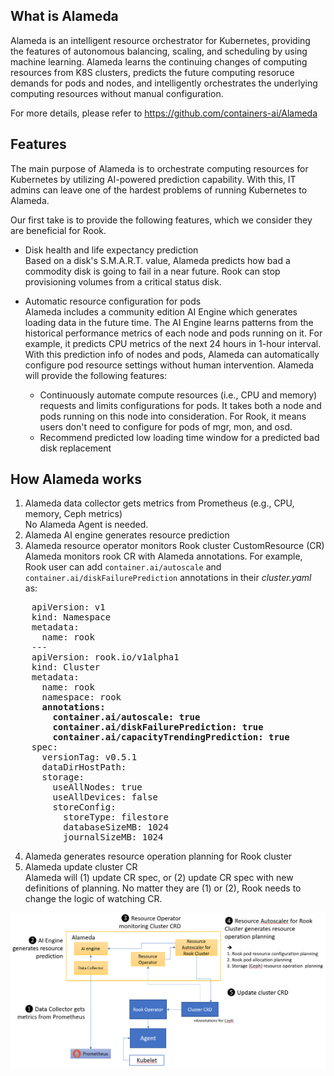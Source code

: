 ## What is Alameda

Alameda is an intelligent resource orchestrator for Kubernetes, providing the features of autonomous balancing, scaling, and scheduling by using machine learning. Alameda learns the continuing changes of computing resources from K8S clusters, predicts the future computing resoruce demands for pods and nodes, and intelligently orchestrates the underlying computing resources without manual configuration.

For more details, please refer to https://github.com/containers-ai/Alameda

## Features

The main purpose of Alameda is to orchestrate computing resources for Kubernetes by utilizing AI-powered prediction capability. With this, IT admins can leave one of the hardest problems of running Kubernetes to Alameda. 

Our first take is to provide the following features, which we consider they are beneficial for Rook. 
- Disk health and life expectancy prediction  
    Based on a disk's S.M.A.R.T. value, Alameda predicts how bad a commodity disk is going to fail in a near future. Rook can stop provisioning volumes from a critical status disk.
    
- Automatic resource configuration for pods  
    Alameda includes a community edition AI Engine which generates loading data in the future time. The AI Engine learns patterns from the historical performance metrics of each node and pods running on it. For example, it predicts CPU metrics of the next 24 hours in 1-hour interval. With this prediction info of nodes and pods, Alameda can automatically configure pod resource settings without human intervention. Alameda will provide the following features:

    - Continuously automate compute resources (i.e., CPU and memory) requests and limits configurations for pods. It takes both a node and pods running on this node into consideration. For Rook, it means users don't need to configure for pods of mgr, mon, and osd.
    - Recommend predicted low loading time window for a predicted bad disk replacement

## How Alameda works

1. Alameda data collector gets metrics from Prometheus (e.g., CPU, memory, Ceph metrics)  
No Alameda Agent is needed.
2. Alameda AI engine generates resource prediction
3. Alameda resource operator monitors Rook cluster CustomResource (CR) 
Alameda monitors rook CR with Alameda annotations. For example, Rook user can add ```container.ai/autoscale``` and ```container.ai/diskFailurePrediction``` annotations in their *cluster.yaml* as:
<pre>
    apiVersion: v1
    kind: Namespace
    metadata:
      name: rook
    ---
    apiVersion: rook.io/v1alpha1
    kind: Cluster
    metadata:
      name: rook
      namespace: rook
      <b>annotations:
        container.ai/autoscale: true
        container.ai/diskFailurePrediction: true
        container.ai/capacityTrendingPrediction: true</b>
    spec:
      versionTag: v0.5.1
      dataDirHostPath:
      storage:
        useAllNodes: true
        useAllDevices: false
        storeConfig:
          storeType: filestore
          databaseSizeMB: 1024
          journalSizeMB: 1024
</pre>

4. Alameda generates resource operation planning for Rook cluster
5. Alameda update cluster CR  
Alameda will (1) update CR spec, or (2) update CR spec with new definitions of planning. No matter they are (1) or (2), Rook needs to change the logic of watching CR.

![work_flow](./Alameda_work_with_Rook.png)

